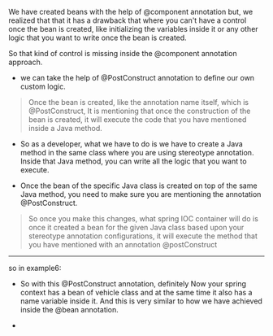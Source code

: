 We have created beans with the help of @component annotation but, we realized that that
it has a drawback that where you can't have a control once the bean is created, like initializing the
variables inside it or any other logic that you want to write once the bean is created.

So that kind of control is missing inside the @component annotation approach.

* we can take the help of @PostConstruct annotation to define our own custom logic.

>Once the bean is created, like the annotation name itself, which is @PostConstruct,
It is mentioning that once the construction of the bean is created, it will execute the code that you
have mentioned inside a Java method.

* So as a developer, what we have to do is we have to create a Java method in the same class where you are using stereotype annotation. Inside that Java method, you can write all the logic that you want to execute.

* Once the bean of the specific Java class is created on top of the same Java method, you need to make sure you are mentioning the annotation @PostConstruct.

>So once you make this changes, what spring IOC container will do is once it created a bean for the
given Java class based upon your stereotype annotation configurations, it will execute the method that
you have mentioned with an annotation @postConstruct


----
so in example6:
* So with this @PostConstruct annotation, definitely Now your spring context has a bean of vehicle class and at the same time it also has a name variable inside it.
And this is very similar to how we have achieved inside the @bean annotation.

* 
